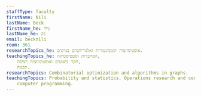 ```yaml
---
staffType: faculty
firstName: Nili
lastName: Beck
firstName_he: נילי
lastName_he: בק
email: becknili
room: 361
researchTopics_he: אופטימיזציה קומבינטורית ואלגוריתמים בגרפים.
teachingTopics_he: הסתברות וסטטיסטיקה, 
    חקר ביצועים ואופטימיזציה רציפה,
    תכנות.
researchTopics: Combinatorial optimization and algorithms in graphs.
teachingTopics: Probability and statistics, Operations research and continuous optimization,
    computer programming.
---
```

